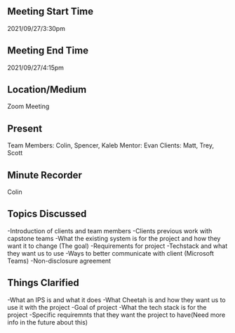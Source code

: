 ## Meeting Start Time

2021/09/27/3:30pm

## Meeting End Time

2021/09/27/4:15pm

## Location/Medium

Zoom Meeting

## Present

Team Members: Colin, Spencer, Kaleb
Mentor: Evan
Clients: Matt, Trey, Scott

## Minute Recorder

Colin

## Topics Discussed

-Introduction of clients and team members
-Clients previous work with capstone teams
-What the existing system is for the project and how they want it to change (The goal)
-Requirements for project
-Techstack and what they want us to use
-Ways to better communicate with client (Microsoft Teams)
-Non-disclosure agreement

## Things Clarified

-What an IPS is and what it does
-What Cheetah is and how they want us to use it with the project
-Goal of project
-What the tech stack is for the project
-Specific requiremnts that they want the project to have(Need more info in the future about this)
